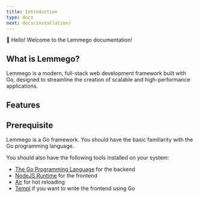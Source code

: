 ```yaml
---
title: Introduction
type: docs
next: docs/installation/
---
```


👋 Hello! Welcome to the Lemmego documentation!

## What is Lemmego?
Lemmego is a modern, full-stack web development framework built with Go, designed to streamline the creation of scalable and high-performance applications.

## Features


## Prerequisite

Lemmego is a Go framework. You should have the basic familiarity with the Go programming language.

You should also have the following tools installed on your system:

* [The Go Programming Language](https://go.dev/dl/) for the backend
* [NodeJS Runtime](https://nodejs.org/en/download/package-manager) for the frontend
* [Air](https://github.com/air-verse/air) for hot reloading
* [Templ](https://templ.guide/quick-start/installation) if you want to write the frontend using Go